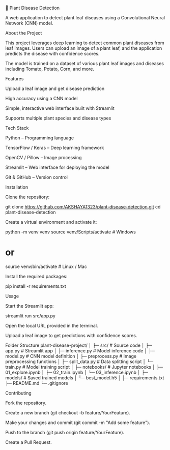 🌿 Plant Disease Detection

A web application to detect plant leaf diseases using a Convolutional Neural Network (CNN) model.

About the Project

This project leverages deep learning to detect common plant diseases from leaf images. Users can upload an image of a plant leaf, and the application predicts the disease with confidence scores.

The model is trained on a dataset of various plant leaf images and diseases including Tomato, Potato, Corn, and more.


Features

Upload a leaf image and get disease prediction

High accuracy using a CNN model

Simple, interactive web interface built with Streamlit

Supports multiple plant species and disease types


Tech Stack

Python – Programming language

TensorFlow / Keras – Deep learning framework

OpenCV / Pillow – Image processing

Streamlit – Web interface for deploying the model

Git & GitHub – Version control


Installation

Clone the repository:

git clone https://github.com/AKSHAYA1323/plant-disease-detection.git
cd plant-disease-detection


Create a virtual environment and activate it:

python -m venv venv
source venv/Scripts/activate  # Windows
# or
source venv/bin/activate  # Linux / Mac


Install the required packages:

pip install -r requirements.txt

Usage

Start the Streamlit app:

streamlit run src/app.py


Open the local URL provided in the terminal.

Upload a leaf image to get predictions with confidence scores.

Folder Structure
plant-disease-project/
│
├─ src/                  # Source code
│   ├─ app.py            # Streamlit app
│   ├─ inference.py      # Model inference code
│   ├─ model.py          # CNN model definition
│   ├─ preprocess.py     # Image preprocessing functions
│   ├─ split_data.py     # Data splitting script
│   └─ train.py          # Model training script
│
├─ notebooks/            # Jupyter notebooks
│   ├─ 01_explore.ipynb
│   ├─ 02_train.ipynb
│   └─ 03_inference.ipynb
│
├─ models/               # Saved trained models
│   └─ best_model.h5
│
├─ requirements.txt
├─ README.md
└─ .gitignore

Contributing

Fork the repository.

Create a new branch (git checkout -b feature/YourFeature).

Make your changes and commit (git commit -m "Add some feature").

Push to the branch (git push origin feature/YourFeature).

Create a Pull Request.
